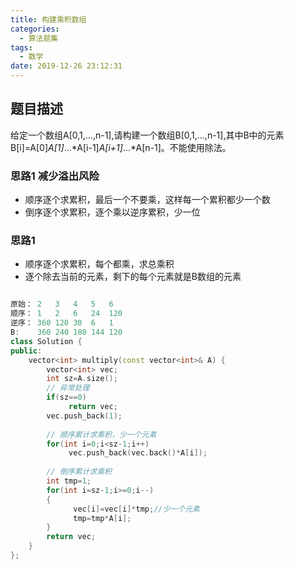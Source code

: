 ```yaml
---
title: 构建乘积数组
categories:
  - 算法题集
tags:
  - 数学
date: 2019-12-26 23:12:31
---
```


## 题目描述
给定一个数组A[0,1,...,n-1],请构建一个数组B[0,1,...,n-1],其中B中的元素B[i]=A[0]*A[1]*...*A[i-1]*A[i+1]*...*A[n-1]。不能使用除法。

### 思路1 减少溢出风险
- 顺序逐个求累积，最后一个不要乘，这样每一个累积都少一个数
- 倒序逐个求累积，逐个乘以逆序累积，少一位

### 思路1 
- 顺序逐个求累积，每个都乘，求总乘积
- 逐个除去当前的元素，剩下的每个元素就是B数组的元素
```cpp

原始： 2   3   4   5   6
顺序： 1   2   6   24  120
逆序： 360 120 30  6   1
B:    360 240 180 144 120
class Solution {
public:
    vector<int> multiply(const vector<int>& A) {
        vector<int> vec;
        int sz=A.size();
        // 异常处理
        if(sz==0)
             return vec;
        vec.push_back(1);
        
        // 顺序累计求乘积，少一个元素
        for(int i=0;i<sz-1;i++)
             vec.push_back(vec.back()*A[i]);
        
        // 倒序累计求乘积
        int tmp=1;
        for(int i=sz-1;i>=0;i--)
        {
              vec[i]=vec[i]*tmp;//少一个元素
              tmp=tmp*A[i];
        }
        return vec;
    }
};
```